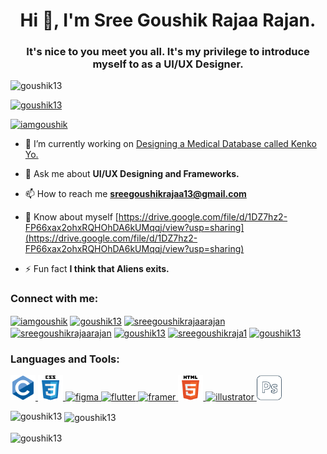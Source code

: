 <h1 align="center">Hi 👋, I'm Sree Goushik Rajaa Rajan.</h1>
<h3 align="center">It's nice to you meet you all. It's my privilege to introduce myself to as a UI/UX Designer.</h3>

<p align="left"> <img src="https://komarev.com/ghpvc/?username=goushik13&label=Profile%20views&color=0e75b6&style=flat" alt="goushik13" /> </p>

<p align="left"> <a href="https://github.com/ryo-ma/github-profile-trophy"><img src="https://github-profile-trophy.vercel.app/?username=goushik13" alt="goushik13" /></a> </p>

<p align="left"> <a href="https://twitter.com/iamgoushik" target="blank"><img src="https://img.shields.io/twitter/follow/iamgoushik?logo=twitter&style=for-the-badge" alt="iamgoushik" /></a> </p>

- 🔭 I’m currently working on [Designing a Medical Database called Kenko Yo.](https://www.figma.com/design/B2JYDG8LnPk5UaRtjbVGRy/Development?m=auto&t=GNAKzCH6cMtw0AiN-6)

- 💬 Ask me about **UI/UX Designing and Frameworks.**

- 📫 How to reach me **sreegoushikrajaa13@gmail.com**

- 📄 Know about myself [https://drive.google.com/file/d/1DZ7hz2-FP66xax2ohxRQHOhDA6kUMqqj/view?usp=sharing](https://drive.google.com/file/d/1DZ7hz2-FP66xax2ohxRQHOhDA6kUMqqj/view?usp=sharing)

- ⚡ Fun fact **I think that Aliens exits.**

<h3 align="left">Connect with me:</h3>
<p align="left">
<a href="https://twitter.com/iamgoushik" target="blank"><img align="center" src="https://raw.githubusercontent.com/rahuldkjain/github-profile-readme-generator/master/src/images/icons/Social/twitter.svg" alt="iamgoushik" height="30" width="40" /></a>
<a href="https://linkedin.com/in/goushik13" target="blank"><img align="center" src="https://raw.githubusercontent.com/rahuldkjain/github-profile-readme-generator/master/src/images/icons/Social/linked-in-alt.svg" alt="goushik13" height="30" width="40" /></a>
<a href="https://fb.com/sreegoushikrajaarajan" target="blank"><img align="center" src="https://raw.githubusercontent.com/rahuldkjain/github-profile-readme-generator/master/src/images/icons/Social/facebook.svg" alt="sreegoushikrajaarajan" height="30" width="40" /></a>
<a href="https://instagram.com/sreegoushikrajaarajan" target="blank"><img align="center" src="https://raw.githubusercontent.com/rahuldkjain/github-profile-readme-generator/master/src/images/icons/Social/instagram.svg" alt="sreegoushikrajaarajan" height="30" width="40" /></a>
<a href="https://dribbble.com/goushik13" target="blank"><img align="center" src="https://raw.githubusercontent.com/rahuldkjain/github-profile-readme-generator/master/src/images/icons/Social/dribbble.svg" alt="goushik13" height="30" width="40" /></a>
<a href="https://www.hackerrank.com/sreegoushikraja1" target="blank"><img align="center" src="https://raw.githubusercontent.com/rahuldkjain/github-profile-readme-generator/master/src/images/icons/Social/hackerrank.svg" alt="sreegoushikraja1" height="30" width="40" /></a>
<a href="https://www.leetcode.com/goushik13" target="blank"><img align="center" src="https://raw.githubusercontent.com/rahuldkjain/github-profile-readme-generator/master/src/images/icons/Social/leet-code.svg" alt="goushik13" height="30" width="40" /></a>
</p>

<h3 align="left">Languages and Tools:</h3>
<p align="left"> <a href="https://www.cprogramming.com/" target="_blank" rel="noreferrer"> <img src="https://raw.githubusercontent.com/devicons/devicon/master/icons/c/c-original.svg" alt="c" width="40" height="40"/> </a> <a href="https://www.w3schools.com/css/" target="_blank" rel="noreferrer"> <img src="https://raw.githubusercontent.com/devicons/devicon/master/icons/css3/css3-original-wordmark.svg" alt="css3" width="40" height="40"/> </a> <a href="https://www.figma.com/" target="_blank" rel="noreferrer"> <img src="https://www.vectorlogo.zone/logos/figma/figma-icon.svg" alt="figma" width="40" height="40"/> </a> <a href="https://flutter.dev" target="_blank" rel="noreferrer"> <img src="https://www.vectorlogo.zone/logos/flutterio/flutterio-icon.svg" alt="flutter" width="40" height="40"/> </a> <a href="https://www.framer.com/" target="_blank" rel="noreferrer"> <img src="https://www.vectorlogo.zone/logos/framer/framer-icon.svg" alt="framer" width="40" height="40"/> </a> <a href="https://www.w3.org/html/" target="_blank" rel="noreferrer"> <img src="https://raw.githubusercontent.com/devicons/devicon/master/icons/html5/html5-original-wordmark.svg" alt="html5" width="40" height="40"/> </a> <a href="https://www.adobe.com/in/products/illustrator.html" target="_blank" rel="noreferrer"> <img src="https://www.vectorlogo.zone/logos/adobe_illustrator/adobe_illustrator-icon.svg" alt="illustrator" width="40" height="40"/> </a> <a href="https://www.photoshop.com/en" target="_blank" rel="noreferrer"> <img src="https://raw.githubusercontent.com/devicons/devicon/master/icons/photoshop/photoshop-line.svg" alt="photoshop" width="40" height="40"/> </a> </p>

<p><img align="left" src="https://github-readme-stats.vercel.app/api/top-langs?username=goushik13&show_icons=true&locale=en&layout=compact" alt="goushik13" /></p>

<p>&nbsp;<img align="center" src="https://github-readme-stats.vercel.app/api?username=goushik13&show_icons=true&locale=en" alt="goushik13" /></p>

<p><img align="center" src="https://github-readme-streak-stats.herokuapp.com/?user=goushik13&" alt="goushik13" /></p>
